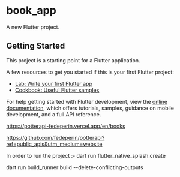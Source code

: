 # book_app

A new Flutter project.

## Getting Started

This project is a starting point for a Flutter application.

A few resources to get you started if this is your first Flutter project:

- [Lab: Write your first Flutter app](https://docs.flutter.dev/get-started/codelab)
- [Cookbook: Useful Flutter samples](https://docs.flutter.dev/cookbook)

For help getting started with Flutter development, view the
[online documentation](https://docs.flutter.dev/), which offers tutorials,
samples, guidance on mobile development, and a full API reference.


https://potterapi-fedeperin.vercel.app/en/books

https://github.com/fedeperin/potterapi?ref=public_apis&utm_medium=website


In order to run the project :- 
dart run flutter_native_splash:create

dart run build_runner build --delete-conflicting-outputs